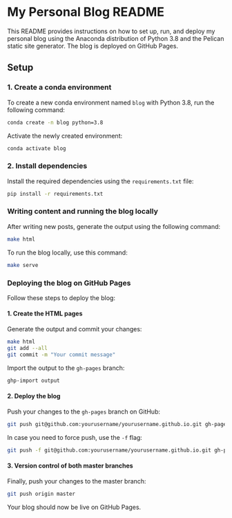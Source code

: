 # My Personal Blog README

This README provides instructions on how to set up, run, and deploy my personal blog using the Anaconda distribution of Python 3.8 and the Pelican static site generator. The blog is deployed on GitHub Pages.

## Setup

### 1. Create a conda environment

To create a new conda environment named `blog` with Python 3.8, run the following command:

```bash
conda create -n blog python=3.8
```

Activate the newly created environment:

```bash
conda activate blog
```

### 2. Install dependencies
Install the required dependencies using the `requirements.txt` file:

```bash
pip install -r requirements.txt
```

### Writing content and running the blog locally

After writing new posts, generate the output using the following command:

```bash
make html
```

To run the blog locally, use this command:

```bash
make serve
```

### Deploying the blog on GitHub Pages

Follow these steps to deploy the blog:


#### 1. Create the HTML pages

Generate the output and commit your changes:

```bash
make html
git add --all
git commit -m "Your commit message"
```

Import the output to the ```gh-pages``` branch:

```bash
ghp-import output
```

#### 2. Deploy the blog

Push your changes to the ```gh-pages``` branch on GitHub:

```bash
git push git@github.com:yourusername/yourusername.github.io.git gh-pages:master
```

In case you need to force push, use the ```-f``` flag:

```bash
git push -f git@github.com:yourusername/yourusername.github.io.git gh-pages:master
```

#### 3. Version control of both master branches

Finally, push your changes to the master branch:

```bash
git push origin master
```
Your blog should now be live on GitHub Pages.



